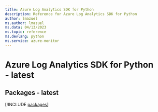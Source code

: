 ```yaml
---
title: Azure Log Analytics SDK for Python
description: Reference for Azure Log Analytics SDK for Python
author: lmazuel
ms.author: lmazuel
ms.data: 04/13/2023
ms.topic: reference
ms.devlang: python
ms.service: azure-monitor
---
```

# Azure Log Analytics SDK for Python - latest
## Packages - latest
[!INCLUDE [packages](log-analytics-index.md)]